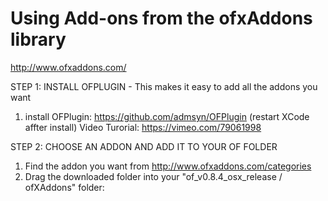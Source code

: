 # Using Add-ons from the ofxAddons library
http://www.ofxaddons.com/

STEP 1: INSTALL OFPLUGIN - This makes it easy to add all the addons you want
1) install OFPlugin: https://github.com/admsyn/OFPlugin (restart XCode affter install)
  Video Turorial: https://vimeo.com/79061998

STEP 2: CHOOSE AN ADDON AND ADD IT TO YOUR OF FOLDER
1) Find the addon you want from http://www.ofxaddons.com/categories
2) Drag the downloaded folder into your "of_v0.8.4_osx_release / ofXAddons" folder:


